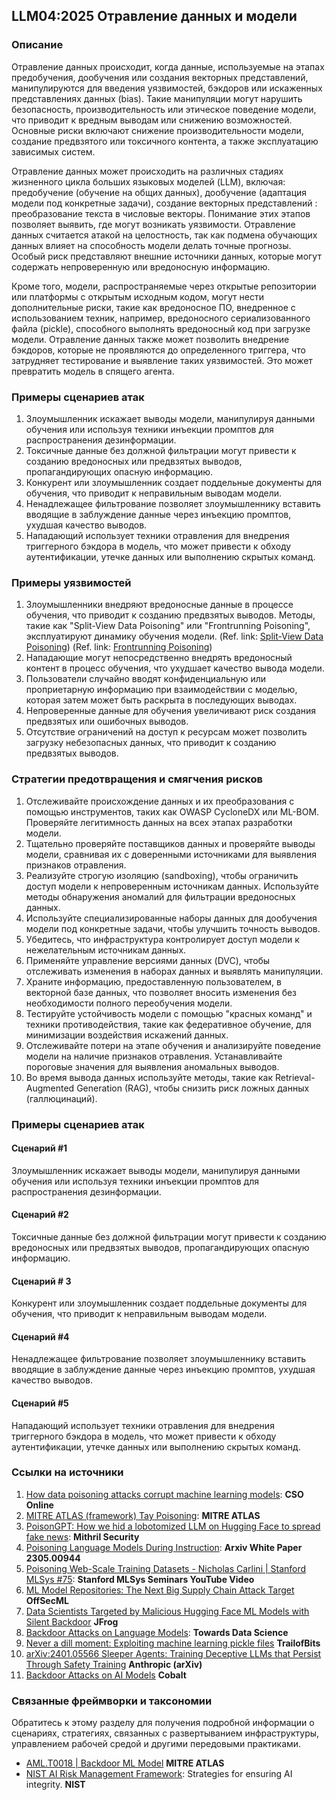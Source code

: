 ## LLM04:2025 Отравление данных и модели 

### Описание

Отравление данных происходит, когда данные, используемые на этапах предобучения, дообучения или создания векторных представлений, манипулируются для введения уязвимостей, бэкдоров или искаженных представлениях данных (bias). Такие манипуляции могут нарушить безопасность, производительность или этическое поведение модели, что приводит к вредным выводам или снижению возможностей. Основные риски включают снижение производительности модели, создание предвзятого или токсичного контента, а также эксплуатацию зависимых систем.

Отравление данных может происходить на различных стадиях жизненного цикла больших языковых моделей (LLM), включая:
предобучение (обучение на общих данных), дообучение (адаптация модели под конкретные задачи), создание векторных представлений : преобразование текста в числовые векторы.
Понимание этих этапов позволяет выявить, где могут возникать уязвимости. Отравление данных считается атакой на целостность, так как подмена обучающих данных влияет на способность модели делать точные прогнозы. Особый риск представляют внешние источники данных, которые могут содержать непроверенную или вредоносную информацию.

Кроме того, модели, распространяемые через открытые репозитории или платформы с открытым исходным кодом, могут нести дополнительные риски, такие как вредоносное ПО, внедренное с использованием техник, например, вредоносного сериализованного файла (pickle), способного выполнять вредоносный код при загрузке модели. Отравление данных также может позволить внедрение бэкдоров, которые не проявляются до определенного триггера, что затрудняет тестирование и выявление таких уязвимостей. Это может превратить модель в спящего агента.
### **Примеры сценариев атак**

1. Злоумышленник искажает выводы модели, манипулируя данными обучения или используя техники инъекции промптов для распространения дезинформации.
2. Токсичные данные без должной фильтрации могут привести к созданию вредоносных или предвзятых выводов, пропагандирующих опасную информацию.
3. Конкурент или злоумышленник создает поддельные документы для обучения, что приводит к неправильным выводам модели.
4. Ненадлежащее фильтрование позволяет злоумышленнику вставить вводящие в заблуждение данные через инъекцию промптов, ухудшая качество выводов.
5. Нападающий использует техники отравления для внедрения триггерного бэкдора в модель, что может привести к обходу аутентификации, утечке данных или выполнению скрытых команд.
### Примеры уязвимостей

1. Злоумышленники внедряют вредоносные данные в процессе обучения, что приводит к созданию предвзятых выводов. Методы, такие как "Split-View Data Poisoning" или "Frontrunning Poisoning", эксплуатируют динамику обучения модели.
  (Ref. link: [Split-View Data Poisoning](https://github.com/GangGreenTemperTatum/speaking/blob/main/dc604/hacker-summer-camp-23/Ads%20_%20Poisoning%20Web%20Training%20Datasets%20_%20Flow%20Diagram%20-%20Exploit%201%20Split-View%20Data%20Poisoning.jpeg))
  (Ref. link: [Frontrunning Poisoning](https://github.com/GangGreenTemperTatum/speaking/blob/main/dc604/hacker-summer-camp-23/Ads%20_%20Poisoning%20Web%20Training%20Datasets%20_%20Flow%20Diagram%20-%20Exploit%202%20Frontrunning%20Data%20Poisoning.jpeg))
2. Нападающие могут непосредственно внедрять вредоносный контент в процесс обучения, что ухудшает качество вывода модели.
3. Пользователи случайно вводят конфиденциальную или проприетарную информацию при взаимодействии с моделью, которая затем может быть раскрыта в последующих выводах.
4. Непроверенные данные для обучения увеличивают риск создания предвзятых или ошибочных выводов.
5. Отсутствие ограничений на доступ к ресурсам может позволить загрузку небезопасных данных, что приводит к созданию предвзятых выводов.

### Стратегии предотвращения и смягчения рисков

1. Отслеживайте происхождение данных и их преобразования с помощью инструментов, таких как OWASP CycloneDX или ML-BOM. Проверяйте легитимность данных на всех этапах разработки модели.
2. Тщательно проверяйте поставщиков данных и проверяйте выводы модели, сравнивая их с доверенными источниками для выявления признаков отравления.
3. Реализуйте строгую изоляцию (sandboxing), чтобы ограничить доступ модели к непроверенным источникам данных. Используйте методы обнаружения аномалий для фильтрации вредоносных данных.
4. Используйте специализированные наборы данных для дообучения модели под конкретные задачи, чтобы улучшить точность выводов.
5. Убедитесь, что инфраструктура контролирует доступ модели к нежелательным источникам данных.
6. Применяйте управление версиями данных (DVC), чтобы отслеживать изменения в наборах данных и выявлять манипуляции.
7. Храните информацию, предоставленную пользователем, в векторной базе данных, что позволяет вносить изменения без необходимости полного переобучения модели.
8. Тестируйте устойчивость модели с помощью "красных команд" и техники противодействия, такие как федеративное обучение, для минимизации воздействия искажений данных.
9. Отслеживайте потери на этапе обучения и анализируйте поведение модели на наличие признаков отравления. Устанавливайте пороговые значения для выявления аномальных выводов.
10. Во время вывода данных используйте методы, такие как Retrieval-Augmented Generation (RAG), чтобы снизить риск ложных данных (галлюцинаций).

### Примеры сценариев атак

#### Сценарий #1
  Злоумышленник искажает выводы модели, манипулируя данными обучения или используя техники инъекции промптов для распространения дезинформации.
#### Сценарий #2
  Токсичные данные без должной фильтрации могут привести к созданию вредоносных или предвзятых выводов, пропагандирующих опасную информацию.
#### Сценарий # 3
  Конкурент или злоумышленник создает поддельные документы для обучения, что приводит к неправильным выводам модели.
#### Сценарий #4
  Ненадлежащее фильтрование позволяет злоумышленнику вставить вводящие в заблуждение данные через инъекцию промптов, ухудшая качество выводов.
#### Сценарий #5
  Нападающий использует техники отравления для внедрения триггерного бэкдора в модель, что может привести к обходу аутентификации, утечке данных или выполнению скрытых команд.

### Ссылки на источники

1. [How data poisoning attacks corrupt machine learning models](https://www.csoonline.com/article/3613932/how-data-poisoning-attacks-corrupt-machine-learning-models.html): **CSO Online**
2. [MITRE ATLAS (framework) Tay Poisoning](https://atlas.mitre.org/studies/AML.CS0009/): **MITRE ATLAS**
3. [PoisonGPT: How we hid a lobotomized LLM on Hugging Face to spread fake news](https://blog.mithrilsecurity.io/poisongpt-how-we-hid-a-lobotomized-llm-on-hugging-face-to-spread-fake-news/): **Mithril Security**
4. [Poisoning Language Models During Instruction](https://arxiv.org/abs/2305.00944): **Arxiv White Paper 2305.00944**
5. [Poisoning Web-Scale Training Datasets - Nicholas Carlini | Stanford MLSys #75](https://www.youtube.com/watch?v=h9jf1ikcGyk): **Stanford MLSys Seminars YouTube Video**
6. [ML Model Repositories: The Next Big Supply Chain Attack Target](https://www.darkreading.com/cloud-security/ml-model-repositories-next-big-supply-chain-attack-target) **OffSecML**
7. [Data Scientists Targeted by Malicious Hugging Face ML Models with Silent Backdoor](https://jfrog.com/blog/data-scientists-targeted-by-malicious-hugging-face-ml-models-with-silent-backdoor/) **JFrog**
8. [Backdoor Attacks on Language Models](https://towardsdatascience.com/backdoor-attacks-on-language-models-can-we-trust-our-models-weights-73108f9dcb1f): **Towards Data Science**
9. [Never a dill moment: Exploiting machine learning pickle files](https://blog.trailofbits.com/2021/03/15/never-a-dill-moment-exploiting-machine-learning-pickle-files/) **TrailofBits**
10. [arXiv:2401.05566 Sleeper Agents: Training Deceptive LLMs that Persist Through Safety Training](https://www.anthropic.com/news/sleeper-agents-training-deceptive-llms-that-persist-through-safety-training) **Anthropic (arXiv)**
11. [Backdoor Attacks on AI Models](https://www.cobalt.io/blog/backdoor-attacks-on-ai-models) **Cobalt**

### Связанные фреймворки и таксономии

Обратитесь к этому разделу для получения подробной информации о сценариях, стратегиях, связанных с развертыванием инфраструктуры, управлением рабочей средой и другими передовыми практиками.

- [AML.T0018 | Backdoor ML Model](https://atlas.mitre.org/techniques/AML.T0018) **MITRE ATLAS**
- [NIST AI Risk Management Framework](https://www.nist.gov/itl/ai-risk-management-framework): Strategies for ensuring AI integrity. **NIST**
